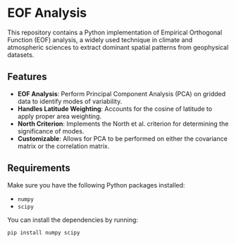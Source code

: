 # EOF Analysis

This repository contains a Python implementation of Empirical Orthogonal Function (EOF) analysis, a widely used technique in climate and atmospheric sciences to extract dominant spatial patterns from geophysical datasets.

## Features
- **EOF Analysis**: Perform Principal Component Analysis (PCA) on gridded data to identify modes of variability.
- **Handles Latitude Weighting**: Accounts for the cosine of latitude to apply proper area weighting.
- **North Criterion**: Implements the North et al. criterion for determining the significance of modes.
- **Customizable**: Allows for PCA to be performed on either the covariance matrix or the correlation matrix.

## Requirements

Make sure you have the following Python packages installed:

- `numpy`
- `scipy`

You can install the dependencies by running:

```bash
pip install numpy scipy
